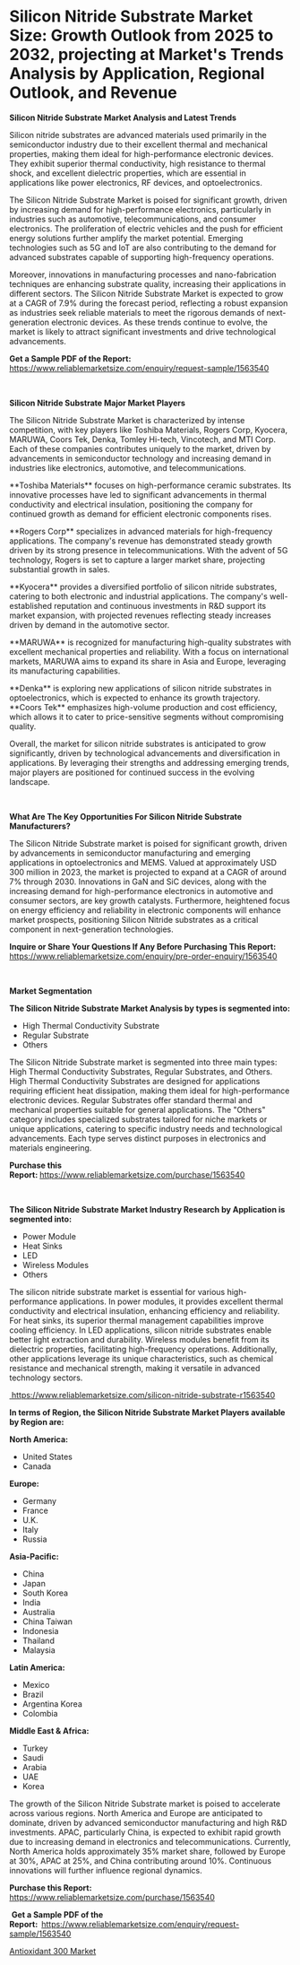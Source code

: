 <p><h1>Silicon Nitride Substrate Market Size: Growth Outlook from 2025 to 2032, projecting at Market's Trends Analysis by Application, Regional Outlook, and Revenue</h1></p><p><strong>Silicon Nitride Substrate Market Analysis and Latest Trends</strong></p>
<p><p>Silicon nitride substrates are advanced materials used primarily in the semiconductor industry due to their excellent thermal and mechanical properties, making them ideal for high-performance electronic devices. They exhibit superior thermal conductivity, high resistance to thermal shock, and excellent dielectric properties, which are essential in applications like power electronics, RF devices, and optoelectronics.</p><p>The Silicon Nitride Substrate Market is poised for significant growth, driven by increasing demand for high-performance electronics, particularly in industries such as automotive, telecommunications, and consumer electronics. The proliferation of electric vehicles and the push for efficient energy solutions further amplify the market potential. Emerging technologies such as 5G and IoT are also contributing to the demand for advanced substrates capable of supporting high-frequency operations.</p><p>Moreover, innovations in manufacturing processes and nano-fabrication techniques are enhancing substrate quality, increasing their applications in different sectors. The Silicon Nitride Substrate Market is expected to grow at a CAGR of 7.9% during the forecast period, reflecting a robust expansion as industries seek reliable materials to meet the rigorous demands of next-generation electronic devices. As these trends continue to evolve, the market is likely to attract significant investments and drive technological advancements.</p></p>
<p><strong>Get a Sample PDF of the Report:&nbsp;</strong> <a href="https://www.reliablemarketsize.com/enquiry/request-sample/1563540?utm_campaign=2260&utm_medium=2&utm_source=Github&utm_content=ia&utm_term=30012025&utm_id=silicon-nitride-substrate">https://www.reliablemarketsize.com/enquiry/request-sample/1563540</a></p>
<p>&nbsp;</p>
<p><strong>Silicon Nitride Substrate Major Market Players</strong></p>
<p><p>The Silicon Nitride Substrate Market is characterized by intense competition, with key players like Toshiba Materials, Rogers Corp, Kyocera, MARUWA, Coors Tek, Denka, Tomley Hi-tech, Vincotech, and MTI Corp. Each of these companies contributes uniquely to the market, driven by advancements in semiconductor technology and increasing demand in industries like electronics, automotive, and telecommunications.</p><p>**Toshiba Materials** focuses on high-performance ceramic substrates. Its innovative processes have led to significant advancements in thermal conductivity and electrical insulation, positioning the company for continued growth as demand for efficient electronic components rises.</p><p>**Rogers Corp** specializes in advanced materials for high-frequency applications. The company's revenue has demonstrated steady growth driven by its strong presence in telecommunications. With the advent of 5G technology, Rogers is set to capture a larger market share, projecting substantial growth in sales.</p><p>**Kyocera** provides a diversified portfolio of silicon nitride substrates, catering to both electronic and industrial applications. The company's well-established reputation and continuous investments in R&D support its market expansion, with projected revenues reflecting steady increases driven by demand in the automotive sector.</p><p>**MARUWA** is recognized for manufacturing high-quality substrates with excellent mechanical properties and reliability. With a focus on international markets, MARUWA aims to expand its share in Asia and Europe, leveraging its manufacturing capabilities.</p><p>**Denka** is exploring new applications of silicon nitride substrates in optoelectronics, which is expected to enhance its growth trajectory. **Coors Tek** emphasizes high-volume production and cost efficiency, which allows it to cater to price-sensitive segments without compromising quality.</p><p>Overall, the market for silicon nitride substrates is anticipated to grow significantly, driven by technological advancements and diversification in applications. By leveraging their strengths and addressing emerging trends, major players are positioned for continued success in the evolving landscape.</p></p>
<p>&nbsp;</p>
<p><strong>What Are The Key Opportunities For Silicon Nitride Substrate Manufacturers?</strong></p>
<p><p>The Silicon Nitride Substrate market is poised for significant growth, driven by advancements in semiconductor manufacturing and emerging applications in optoelectronics and MEMS. Valued at approximately USD 300 million in 2023, the market is projected to expand at a CAGR of around 7% through 2030. Innovations in GaN and SiC devices, along with the increasing demand for high-performance electronics in automotive and consumer sectors, are key growth catalysts. Furthermore, heightened focus on energy efficiency and reliability in electronic components will enhance market prospects, positioning Silicon Nitride substrates as a critical component in next-generation technologies.</p></p>
<p><strong>Inquire or Share Your Questions If Any Before Purchasing This Report:</strong> <a href="https://www.reliablemarketsize.com/enquiry/pre-order-enquiry/1563540?utm_campaign=2260&utm_medium=2&utm_source=Github&utm_content=ia&utm_term=30012025&utm_id=silicon-nitride-substrate">https://www.reliablemarketsize.com/enquiry/pre-order-enquiry/1563540</a></p>
<p>&nbsp;</p>
<p><strong>Market Segmentation</strong></p>
<p><strong>The Silicon Nitride Substrate Market Analysis by types is segmented into:</strong></p>
<p><ul><li>High Thermal Conductivity Substrate</li><li>Regular Substrate</li><li>Others</li></ul></p>
<p><p>The Silicon Nitride Substrate market is segmented into three main types: High Thermal Conductivity Substrates, Regular Substrates, and Others. High Thermal Conductivity Substrates are designed for applications requiring efficient heat dissipation, making them ideal for high-performance electronic devices. Regular Substrates offer standard thermal and mechanical properties suitable for general applications. The "Others" category includes specialized substrates tailored for niche markets or unique applications, catering to specific industry needs and technological advancements. Each type serves distinct purposes in electronics and materials engineering.</p></p>
<p><strong>Purchase this Report:&nbsp;</strong><a href="https://www.reliablemarketsize.com/purchase/1563540?utm_campaign=2260&utm_medium=2&utm_source=Github&utm_content=ia&utm_term=30012025&utm_id=silicon-nitride-substrate">https://www.reliablemarketsize.com/purchase/1563540</a></p>
<p>&nbsp;</p>
<p><strong>The Silicon Nitride Substrate Market Industry Research by Application is segmented into:</strong></p>
<p><ul><li>Power Module</li><li>Heat Sinks</li><li>LED</li><li>Wireless Modules</li><li>Others</li></ul></p>
<p><p>The silicon nitride substrate market is essential for various high-performance applications. In power modules, it provides excellent thermal conductivity and electrical insulation, enhancing efficiency and reliability. For heat sinks, its superior thermal management capabilities improve cooling efficiency. In LED applications, silicon nitride substrates enable better light extraction and durability. Wireless modules benefit from its dielectric properties, facilitating high-frequency operations. Additionally, other applications leverage its unique characteristics, such as chemical resistance and mechanical strength, making it versatile in advanced technology sectors.</p></p>
<p><a href="https://www.reliablemarketsize.com/silicon-nitride-substrate-r1563540?utm_campaign=2260&utm_medium=2&utm_source=Github&utm_content=ia&utm_term=30012025&utm_id=silicon-nitride-substrate">&nbsp;https://www.reliablemarketsize.com/silicon-nitride-substrate-r1563540</a></p>
<p><strong>In terms of Region, the Silicon Nitride Substrate Market Players available by Region are:</strong></p>
<p>
    <p> <strong> North America: </strong>
        <ul>
            <li>United States</li>
            <li>Canada</li>
        </ul>
        </p> 
    <p> <strong> Europe: </strong>
        <ul>
            <li>Germany</li>
            <li>France</li>
            <li>U.K.</li>
            <li>Italy</li>
            <li>Russia</li>
        </ul>
        </p> 
    <p> <strong> Asia-Pacific: </strong>
        <ul>
            <li>China</li>
            <li>Japan</li>
            <li>South Korea</li>
            <li>India</li>
            <li>Australia</li>
            <li>China Taiwan</li>
            <li>Indonesia</li>
            <li>Thailand</li>
            <li>Malaysia</li>
        </ul>
        </p> 
    <p> <strong> Latin America: </strong>
        <ul>
            <li>Mexico</li>
            <li>Brazil</li>
            <li>Argentina Korea</li>
            <li>Colombia</li>
        </ul>
        </p> 
    <p> <strong> Middle East & Africa: </strong>
        <ul>
            <li>Turkey</li>
            <li>Saudi</li>
            <li>Arabia</li>
            <li>UAE</li>
            <li>Korea</li>
        </ul>
    </p>
    </p>
<p><p>The growth of the Silicon Nitride Substrate market is poised to accelerate across various regions. North America and Europe are anticipated to dominate, driven by advanced semiconductor manufacturing and high R&D investments. APAC, particularly China, is expected to exhibit rapid growth due to increasing demand in electronics and telecommunications. Currently, North America holds approximately 35% market share, followed by Europe at 30%, APAC at 25%, and China contributing around 10%. Continuous innovations will further influence regional dynamics.</p></p>
<p><strong>Purchase this Report: </strong><a href="https://www.reliablemarketsize.com/purchase/1563540?utm_campaign=2260&utm_medium=2&utm_source=Github&utm_content=ia&utm_term=30012025&utm_id=silicon-nitride-substrate">https://www.reliablemarketsize.com/purchase/1563540</a></p>
<p>&nbsp;<strong>Get a Sample PDF of the Report:&nbsp;&nbsp;</strong><a href="https://www.reliablemarketsize.com/enquiry/request-sample/1563540?utm_campaign=2260&utm_medium=2&utm_source=Github&utm_content=ia&utm_term=30012025&utm_id=silicon-nitride-substrate">https://www.reliablemarketsize.com/enquiry/request-sample/1563540</a></p>
<p><strong></strong></p>
<p><p><a href="https://github.com/qetelosooya/Market-Research-Report-List-1/blob/main/antioxidant-300-market.md?utm_campaign=2260&utm_medium=2&utm_source=Github&utm_content=ia&utm_term=30012025&utm_id=silicon-nitride-substrate">Antioxidant 300 Market</a></p></p>